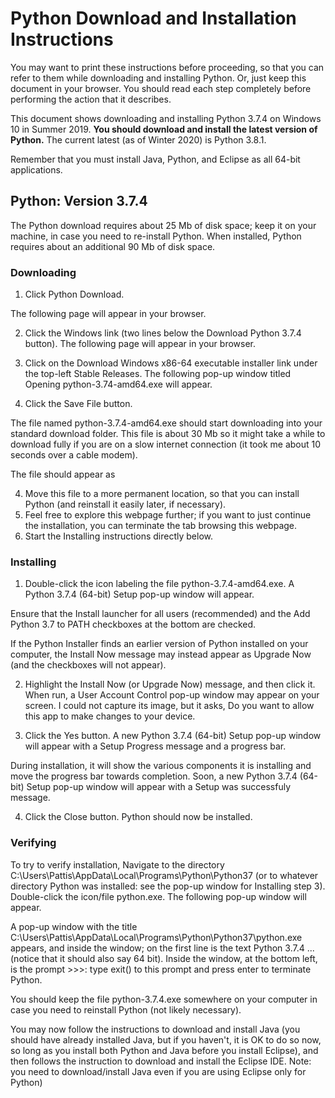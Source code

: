 # Python Download and Installation Instructions
You may want to print these instructions before proceeding, so that you can refer to them while downloading and installing Python. Or, just keep this document in your browser. You should read each step completely before performing the action that it describes.

This document shows downloading and installing Python 3.7.4 on Windows 10 in Summer 2019. **You should download and install the latest version of Python.** The current latest (as of Winter 2020) is Python 3.8.1.

Remember that you must install Java, Python, and Eclipse as all 64-bit applications.

## Python: Version 3.7.4
The Python download requires about 25 Mb of disk space; keep it on your machine, in case you need to re-install Python. When installed, Python requires about an additional 90 Mb of disk space.

### Downloading
1. Click Python Download.

  The following page will appear in your browser.



2. Click the Windows link (two lines below the Download Python 3.7.4 button). The following page will appear in your browser.


3. Click on the Download Windows x86-64 executable installer link under the top-left Stable Releases.
  The following pop-up window titled Opening python-3.74-amd64.exe will appear.



4. Click the Save File button.

  The file named python-3.7.4-amd64.exe should start downloading into your standard download folder. This file is about 30 Mb so it might take a while to download fully if you are on a slow internet connection (it took me about 10 seconds over a cable modem).

  The file should appear as



4. Move this file to a more permanent location, so that you can install Python (and reinstall it easily later, if necessary).
5. Feel free to explore this webpage further; if you want to just continue the installation, you can terminate the tab browsing this webpage.
6. Start the Installing instructions directly below.

### Installing
1. Double-click the icon labeling the file python-3.7.4-amd64.exe.
  A Python 3.7.4 (64-bit) Setup pop-up window will appear.



  Ensure that the Install launcher for all users (recommended) and the Add Python 3.7 to PATH checkboxes at the bottom are checked.

  If the Python Installer finds an earlier version of Python installed on your computer, the Install Now message may instead appear as Upgrade Now (and the checkboxes will not appear).

2. Highlight the Install Now (or Upgrade Now) message, and then click it.
  When run, a User Account Control pop-up window may appear on your screen. I could not capture its image, but it asks, Do you want to allow this app to make changes to your device.

3. Click the Yes button.
  A new Python 3.7.4 (64-bit) Setup pop-up window will appear with a Setup Progress message and a progress bar.



  During installation, it will show the various components it is installing and move the progress bar towards completion. Soon, a new Python 3.7.4 (64-bit) Setup pop-up window will appear with a Setup was successfuly message.



4. Click the Close button.
Python should now be installed.

### Verifying
To try to verify installation,
Navigate to the directory C:\Users\Pattis\AppData\Local\Programs\Python\Python37 (or to whatever directory Python was installed: see the pop-up window for Installing step 3).
Double-click the icon/file python.exe.
The following pop-up window will appear.



A pop-up window with the title C:\Users\Pattis\AppData\Local\Programs\Python\Python37\python.exe appears, and inside the window; on the first line is the text Python 3.7.4 ... (notice that it should also say 64 bit). Inside the window, at the bottom left, is the prompt >>>: type exit() to this prompt and press enter to terminate Python.

You should keep the file python-3.7.4.exe somewhere on your computer in case you need to reinstall Python (not likely necessary).

You may now follow the instructions to download and install Java (you should have already installed Java, but if you haven't, it is OK to do so now, so long as you install both Python and Java before you install Eclipse), and then follows the instruction to download and install the Eclipse IDE. Note: you need to download/install Java even if you are using Eclipse only for Python)


